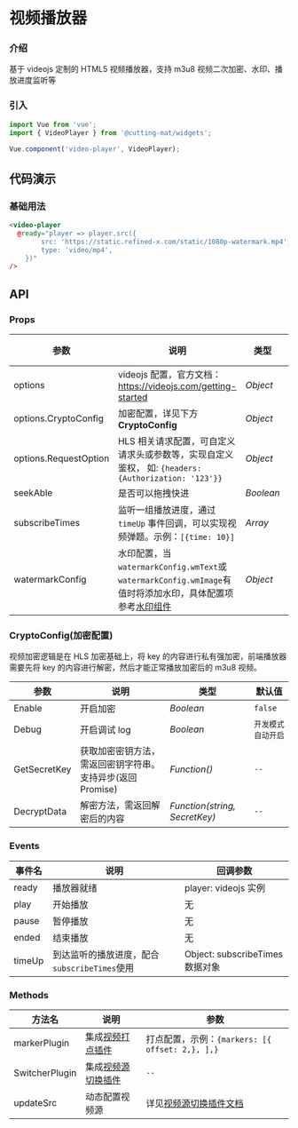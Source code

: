 # 视频播放器

### 介绍

基于 videojs 定制的 HTML5 视频播放器，支持 m3u8 视频二次加密、水印、播放进度监听等

### 引入

```js
import Vue from 'vue';
import { VideoPlayer } from '@cutting-mat/widgets';

Vue.component('video-player', VideoPlayer);
```

## 代码演示

### 基础用法

```html
<video-player
  @ready="player => player.src({
        src: 'https://static.refined-x.com/static/1080p-watermark.mp4',
        type: 'video/mp4',
    })"
/>
```

## API

### Props

| 参数                  | 说明                                                                                                        | 类型      | 默认值 |
| --------------------- | ----------------------------------------------------------------------------------------------------------- | --------- | ------ |
| options               | videojs 配置，官方文档：https://videojs.com/getting-started                                                 | _Object_  | `-`    |
| options.CryptoConfig  | 加密配置，详见下方**CryptoConfig**                                                                          | _Object_  | `{}`   |
| options.RequestOption | HLS 相关请求配置，可自定义请求头或参数等，实现自定义鉴权， 如: `{headers: {Authorization: '123'}}`          | _Object_  | `{}`   |
| seekAble              | 是否可以拖拽快进                                                                                            | _Boolean_ | `true` |
| subscribeTimes        | 监听一组播放进度，通过 `timeUp` 事件回调，可以实现视频弹题。示例：`[{time: 10}]`                            | _Array_   | `[]`   |
| watermarkConfig       | 水印配置，当`watermarkConfig.wmText`或`watermarkConfig.wmImage`有值时将添加水印，具体配置项参考[水印组件]() | _Object_  | `{}`   |

### CryptoConfig(加密配置)

视频加密逻辑是在 HLS 加密基础上，将 key 的内容进行私有强加密，前端播放器需要先将 key 的内容进行解密，然后才能正常播放加密后的 m3u8 视频。

| 参数         | 说明                                                       | 类型                          | 默认值             |
| ------------ | ---------------------------------------------------------- | ----------------------------- | ------------------ |
| Enable       | 开启加密                                                   | _Boolean_                     | `false`            |
| Debug        | 开启调试 log                                               | _Boolean_                     | `开发模式自动开启` |
| GetSecretKey | 获取加密密钥方法，需返回密钥字符串。支持异步(返回 Promise) | _Function()_                  | `--`               |
| DecryptData  | 解密方法，需返回解密后的内容                               | _Function(string, SecretKey)_ | `--`               |

### Events

| 事件名 | 说明                                         | 回调参数                        |
| ------ | -------------------------------------------- | ------------------------------- |
| ready  | 播放器就绪                                   | player: videojs 实例            |
| play   | 开始播放                                     | 无                              |
| pause  | 暂停播放                                     | 无                              |
| ended  | 结束播放                                     | 无                              |
| timeUp | 到达监听的播放进度，配合`subscribeTimes`使用 | Object: subscribeTimes 数据对象 |

### Methods

| 方法名         | 说明                                                                              | 参数                                            |
| -------------- | --------------------------------------------------------------------------------- | ----------------------------------------------- |
| markerPlugin   | 集成[视频打点插件](https://github.com/tower1229/videojs-plugin-marker)            | 打点配置，示例：`{markers: [{ offset: 2,}, ],}` |
| SwitcherPlugin | 集成[视频源切换插件](https://github.com/tower1229/videojs-plugin-source-switcher) | `--`                                            |
| updateSrc      | 动态配置视频源                                                                    | 详见[视频源切换插件文档]()                      |
